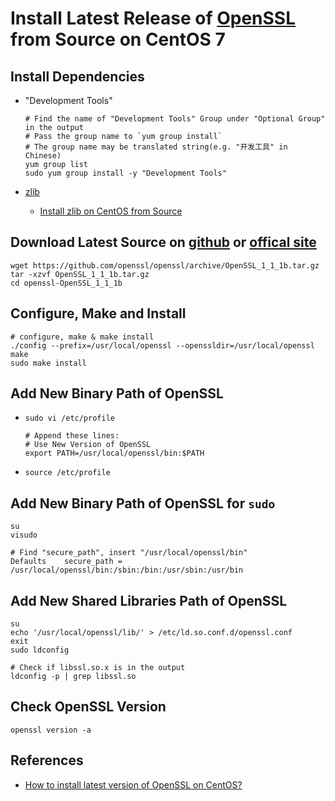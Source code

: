 # Install Latest Release of [OpenSSL](https://www.openssl.org/) from Source on CentOS 7

## Install Dependencies
* "Development Tools"

      # Find the name of "Development Tools" Group under "Optional Group" in the output
      # Pass the group name to `yum group install`
      # The group name may be translated string(e.g. "开发工具" in Chinese)
      yum group list
      sudo yum group install -y "Development Tools"

* [zlib](https://www.zlib.net/)
   * [Install zlib on CentOS from Source](https://github.com/northbright/Notes/blob/master/zlib/install-zlib-on-centos-from-source.md) 

## Download Latest Source on [github](https://github.com/openssl/openssl/releases) or [offical site](https://www.openssl.org/source/)

    wget https://github.com/openssl/openssl/archive/OpenSSL_1_1_1b.tar.gz
    tar -xzvf OpenSSL_1_1_1b.tar.gz
    cd openssl-OpenSSL_1_1_1b
            
## Configure, Make and Install

    # configure, make & make install
    ./config --prefix=/usr/local/openssl --openssldir=/usr/local/openssl
    make
    sudo make install

## Add New Binary Path of OpenSSL
* `sudo vi /etc/profile`

      # Append these lines:
      # Use New Version of OpenSSL
      export PATH=/usr/local/openssl/bin:$PATH

* `source /etc/profile`

## Add New Binary Path of OpenSSL for `sudo`
```
su
visudo

# Find "secure_path", insert "/usr/local/openssl/bin"
Defaults    secure_path = /usr/local/openssl/bin:/sbin:/bin:/usr/sbin:/usr/bin
```

## Add New Shared Libraries Path of OpenSSL
      
    su
    echo '/usr/local/openssl/lib/' > /etc/ld.so.conf.d/openssl.conf
    exit
    sudo ldconfig
            
    # Check if libssl.so.x is in the output
    ldconfig -p | grep libssl.so
         
## Check OpenSSL Version
   
    openssl version -a

## References
* [How to install latest version of OpenSSL on CentOS?](https://blacksaildivision.com/how-to-install-openssl-on-centos)
